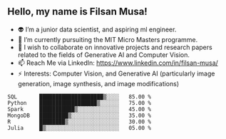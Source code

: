## Hello, my name is Filsan Musa!

- 👽 I’m a junior data scientist, and aspiring ml engineer.
- 🔭 I’m currently pursuiting the MIT Micro Masters programme.
- 👯 I wish to collaborate on innovative projects and research papers related to the fields of Generative AI and Computer Vision.
- 📫 Reach Me via LinkedIn: https://www.linkedin.com/in/filsan-musa/
- ⚡ Interests: Computer Vision, and Generative AI (particularly image generation, image synthesis, and image modifications)


```
SQL       ████████████████████▒░░░░   85.00 %
Python    ██████████████████▒░░░░░░   75.00 %
Spark     ███████████▒░░░░░░░░░░░░░   45.00 %
MongoDB   █████████▒░░░░░░░░░░░░░░░   35.00 %
R         ████████▒░░░░░░░░░░░░░░░░   30.00 %
Julia     █▒░░░░░░░░░░░░░░░░░░░░░░░   05.00 %
```

<!--
**filsan95/filsan95** is a ✨ _special_ ✨ repository because its `README.md` (this file) appears on your GitHub profile.

Here are some ideas to get you started:

- 👽 I’m a data scientist 
- 🔭 I’m currently pursuiting the MIT Micro Masters programme.
- 👯 I’m looking to collaborate on innovative projects and research papers related to the fields of Generative AI and Computer Vision.
- 🤔 I’m looking for help with 
- 🫥 Checkout my project, and let me know your thoughs
- 📫 Reach Me via LinkedIn: https://www.linkedin.com/in/filsan-musa/
- ⚡ Interests: Computer Vision, and Generative AI (particularly image generation, image synthesis, and image modifications)
-->
